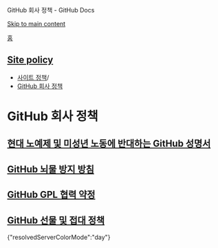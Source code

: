 GitHub 회사 정책 - GitHub Docs

[Skip to main content](#main-content)

[홈](/ko)

[Site policy](/ko/site-policy)
----------

* [사이트 정책](/ko/site-policy)/
* [GitHub 회사 정책](/ko/site-policy/github-company-policies)

GitHub 회사 정책
==========

[현대 노예제 및 미성년 노동에 반대하는 GitHub 성명서](/ko/site-policy/github-company-policies/github-statement-against-modern-slavery-and-child-labor)
----------

[GitHub 뇌물 방지 방침](/ko/site-policy/github-company-policies/github-anti-bribery-statement)
----------

[GitHub GPL 협력 약정](/ko/site-policy/github-company-policies/github-gpl-cooperation-commitment)
----------

[GitHub 선물 및 접대 정책](/ko/site-policy/github-company-policies/github-gifts-and-entertainment-policy)
----------

{"resolvedServerColorMode":"day"}
